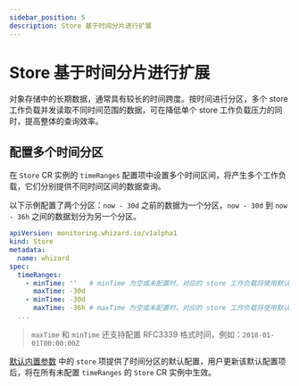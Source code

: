 ```yaml
---
sidebar_position: 5
description: Store 基于时间分片进行扩展
---
```

# Store 基于时间分片进行扩展

对象存储中的长期数据，通常具有较长的时间跨度。按时间进行分区，多个 store 工作负载并发读取不同时间范围的数据，可在降低单个 store 工作负载压力的同时，提高整体的查询效率。  

## 配置多个时间分区

在 `Store` CR 实例的 `timeRanges` 配置项中设置多个时间区间，将产生多个工作负载，它们分别提供不同时间区间的数据查询。  

以下示例配置了两个分区：`now - 30d` 之前的数据为一个分区，`now - 30d` 到 `now - 36h` 之间的数据划分为另一个分区。

```yaml
apiVersion: monitoring.whizard.io/v1alpha1
kind: Store
metadata:
  name: whizard
spec:
  timeRanges:
    - minTime: ''   # minTime 为空或未配置时，对应的 store 工作负载将使用默认值 0000-01-01T00:00:00Z
      maxTime: -30d
    - minTime: -30d
      maxTime: -36h # maxTime 为空或未配置时，对应的 store 工作负载将使用默认值 9999-12-31T23:59:59Z
  ...
```

> `maxTime` 和 `minTime` 还支持配置 RFC3339 格式时间，例如：`2018-01-01T00:00:00Z`

[默认内置参数](../getting-started/configuration.md) 中的 `store` 项提供了时间分区的默认配置，用户更新该默认配置项后，将在所有未配置 `timeRanges` 的 `Store` CR 实例中生效。
